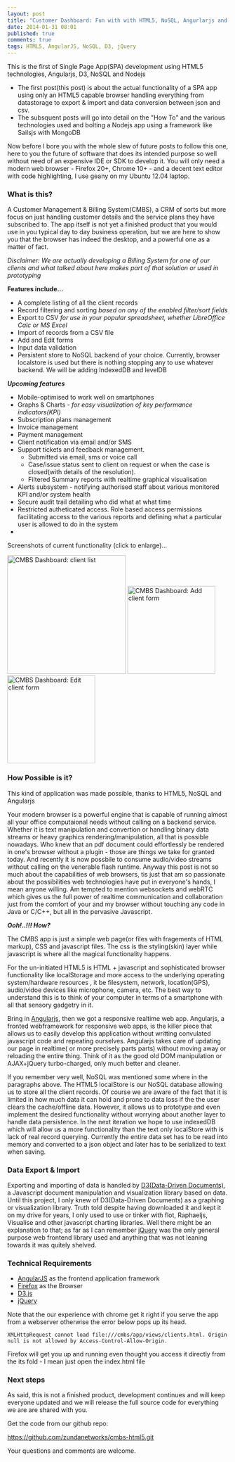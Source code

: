 ```yaml
---
layout: post
title: "Customer Dashboard: Fun with with HTML5, NoSQL, Angurlarjs and D3.js"
date: 2014-01-31 08:01
published: true
comments: true
tags: HTML5, AngularJS, NoSQL, D3, jQuery
---
```

This is the first of Single Page App(SPA) development using HTML5 technologies, Angularjs, D3, NoSQL and Nodejs

* The first post(this post) is about the actual functionality of a SPA app using only an HTML5 capable browser handling everything from datastorage to export & import and data conversion between json and csv.
* The subsquent posts will go into detail on the "How To" and the various technologies used and bolting a Nodejs app using a framework like Sailsjs with MongoDB

Now before I bore you with the whole slew of future posts to follow this one, here to you the future of software that does its intended purpose so well without need of an expensive IDE or SDK to develop it. You will only need a modern web browser - Firefox 20+, Chrome 10+ - and a decent text editor with code highlighting, I use geany on my Ubuntu 12.04 laptop.

### What is this?
A Customer Management & Billing System(CMBS), a CRM of sorts but more focus on just handling customer details and the service plans they have subscribed to. The app itself is not yet a finished product that you would use in you typical day to day business operation, but we are here to show you that the browser has indeed the desktop, and a powerful one as a matter of fact.

*Disclaimer: We are actually developing a Billing System for one of our clients and what talked about here makes part of that solution or used in prototyping*

**Features include...**
* A complete listing of all the client records
* Record filtering and sorting *based on any of the enabled filter/sort fields*
* Export to CSV *for use in your popular spreadsheet, whether LibreOffice Calc or MS Excel*
* Import of records from a CSV file
* Add and Edit forms
* Input data validation
* Persistent store to NoSQL backend of your choice. Currently, browser localstore is used but there is nothing stopping any to use whatever backend. We will be adding IndexedDB and levelDB

***Upcoming features***
* Mobile-optimised to work well on smartphones
* Graphs & Charts - *for easy visualization of key performance indicators(KPI)*
* Subscription plans management
* Invoice management
* Payment management
* Client notification via email and/or SMS
* Support tickets and feedback management.
    * Submitted via email, sms or voice call
    * Case/issue status sent to client on request or when the case is closed(with details of the resolution).
    * Filtered Summary reports with realtime graphical visualisation
* Alerts subsystem - notifying authorised staff about various monitored KPI and/or system health
* Secure audit trail detailing who did what at what time
* Restricted autheticated access. Role based access permissions facilitating access to the various reports and defining what a particular user is allowed to do in the system
* 

Screenshots of current functionality (click to enlarge)...

<img class="zoom" src="/images/slide/cmbs.png" width="270" alt="CMBS Dashboard: client list" title="CMBS Dashboard: client list" />
<img class="zoom" src="/images/blog/cmbs-add.jpg" width="200" alt="CMBS Dashboard: Add client form" title="CMBS Dashboard: Add client form" />
<img class="zoom" src="/images/blog/cmbs-edit.jpg" width="200" alt="CMBS Dashboard: Edit client form" title="CMBS Dashboard: Edit client form" />

### How Possible is it?
This kind of application was made possible, thanks to HTML5, NoSQL and Angularjs

Your modern browser is a powerful engine that is capable of running almost all your office computaional needs without calling on a backend service. Whether it is text manipulation and convertion or handling binary data streams or heavy graphics rendering/manipulation, all that is possible nowadays. Who knew that an pdf document could effortlessly be rendered in one's browser without a plugin - those are things we take for granted today. And recently it is now possbile to consume audio/video streams without calling on the venerable flash runtime. Anyway this post is not so much about the capabilities of web browsers, tis just that am so passionate about the possibilities web technologies have put in everyone's hands, I mean anyone willing. Am tempted to mention websockets and webRTC which gives us the full power of realtime communication and collaboration just from the comfort of your and my browser without touching any code in Java or C/C++, but all in the pervasive Javascript.

*__Ooh!..!!! How?__*

The CMBS app is just a simple web page(or files with fragements of HTML markup), CSS and javascript files. The css is the styling(skin) layer while javascript is where all the magical functionality happens.

For the un-initiated HTML5 is HTML + javascript and sophisticated browser functionality like localStorage and more access to the underlying operating system/hardware resources , it be filesystem, network, location(GPS), audio/vidoe devices like microphone, camera, etc. The best way to understand this is to think of your computer in terms of a smartphone with all that sensory gadgetry in it.

Bring in [Angularjs](http://angularjs.org), then we got a responsive realtime web app. Angularjs, a fronted webframework for responsive web apps, is the killer piece that allows us to easily develop this application without writting convulated javascript code and repeating ourselves. Angularjs takes care of updating our page in realtime( or more precisely parts parts) without moving away or reloading the entire thing. Think of it as the good old DOM manipulation or AJAX+jQuery turbo-charged, only much better and cleaner.

If you remember very well, NoSQL was mentioned some where in the paragraphs above. The HTML5 localStore is our NoSQL database allowing us to store all the client records. Of course we are aware of the fact that it is limited in how much data it can hold and prone to data loss if the the user clears the cache/offline data. However, it allows us to prototype and even implement the desired functionality without worrying about another layer to handle data persistence. In the next iteration we hope to use indexedDB which will allow us a more functionality than the text only localStore with is lack of real record querying.
Currently the entire data set has to be read into memory and converted to a json object and later has to be serialized to text when saving.

### Data Export & Import
Exporting and importing of data is handled by [D3(Data-Driven Documents)](http://d3js.org), a Javascript document manipulation and visualization library based on data. Until this project, I only knew of D3(Data-Driven Documents) as a graphing or visualization library. Truth told despite having downloaded it and kept it on my drive for years, I only used to use or tinker with flot, Raphaeljs, Visualise and other javascript charting libraries. Well there might be an explanation to that; as far as I can remember [jQuery](http://juery.org) was the only general purpose web frontend library used and anything that was not leaning towards it was quitely shelved.

### Technical Requirements
* [AngularJS](http://angularjs.org/) as the frontend application framework
* [Firefox](http://www.mozilla.org/) as the Browser
* [D3.js](http://d3js.org)
* [jQuery](http://jquery.org)

Note that the our experience with chrome get it right if you serve the app from a webserver otherwise the error below pops up its head.

`XMLHttpRequest cannot load file:///cmbs/app/views/clients.html. Origin null is not allowed by Access-Control-Allow-Origin.`

Firefox will get you up and running even thought you access it directly from the its fold -  I mean just open the index.html file

### Next steps
As said, this is not a finished product, development continues and will keep everyone updated and we will release the full source code for everything we are are shared with you.

Get the code from our github repo:

<https://github.com/zundanetworks/cmbs-html5.git>

Your questions and comments are welcome.
